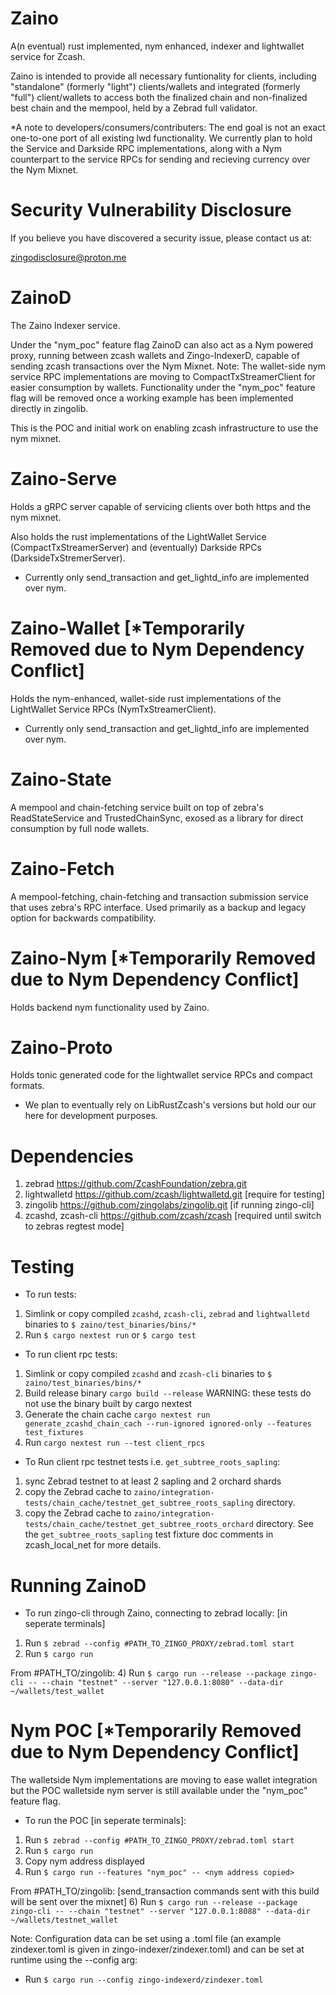 # Zaino
A(n eventual) rust implemented, nym enhanced, indexer and lightwallet service for Zcash.

Zaino is intended to provide all necessary funtionality for clients, including "standalone" (formerly "light") clients/wallets and integrated (formerly "full") client/wallets to access both the finalized chain and non-finalized best chain and the mempool, held by a Zebrad full validator.

*A note to developers/consumers/contributers: The end goal is not an exact one-to-one port of all existing lwd functionality. We currently plan to hold the Service and Darkside RPC implementations, along with a Nym counterpart to the service RPCs for sending and recieving currency over the Nym Mixnet.

# Security Vulnerability Disclosure
If you believe you have discovered a security issue, please contact us at:

zingodisclosure@proton.me

# ZainoD
The Zaino Indexer service.

Under the "nym_poc" feature flag ZainoD can also act as a Nym powered proxy, running between zcash wallets and Zingo-IndexerD, capable of sending zcash transactions over the Nym Mixnet. 
Note: The wallet-side nym service RPC implementations are moving to CompactTxStreamerClient for easier consumption by wallets. Functionality under the "nym_poc" feature flag will be removed once a working example has been implemented directly in zingolib.

This is the POC and initial work on enabling zcash infrastructure to use the nym mixnet.

# Zaino-Serve
Holds a gRPC server capable of servicing clients over both https and the nym mixnet.

Also holds the rust implementations of the LightWallet Service (CompactTxStreamerServer) and (eventually) Darkside RPCs (DarksideTxStremerServer).

* Currently only send_transaction and get_lightd_info are implemented over nym.

# Zaino-Wallet [*Temporarily Removed due to Nym Dependency Conflict]
Holds the nym-enhanced, wallet-side rust implementations of the LightWallet Service RPCs (NymTxStreamerClient).

* Currently only send_transaction and get_lightd_info are implemented over nym.

# Zaino-State
A mempool and chain-fetching service built on top of zebra's ReadStateService and TrustedChainSync, exosed as a library for direct consumption by full node wallets.

# Zaino-Fetch
A mempool-fetching, chain-fetching and transaction submission service that uses zebra's RPC interface. Used primarily as a backup and legacy option for backwards compatibility.

# Zaino-Nym [*Temporarily Removed due to Nym Dependency Conflict]
Holds backend nym functionality used by Zaino.

# Zaino-Proto
Holds tonic generated code for the lightwallet service RPCs and compact formats.

* We plan to eventually rely on LibRustZcash's versions but hold our our here for development purposes.


# Dependencies
1) zebrad <https://github.com/ZcashFoundation/zebra.git>
2) lightwalletd <https://github.com/zcash/lightwalletd.git> [require for testing]
3) zingolib <https://github.com/zingolabs/zingolib.git> [if running zingo-cli]
4) zcashd, zcash-cli <https://github.com/zcash/zcash> [required until switch to zebras regtest mode]


# Testing
- To run tests:
1) Simlink or copy compiled `zcashd`, `zcash-cli`, `zebrad` and `lightwalletd` binaries to `$ zaino/test_binaries/bins/*`
2) Run `$ cargo nextest run` or `$ cargo test`

- To run client rpc tests:
1) Simlink or copy compiled `zcashd` and `zcash-cli` binaries to `$ zaino/test_binaries/bins/*`
2) Build release binary `cargo build --release` WARNING: these tests do not use the binary built by cargo nextest
3) Generate the chain cache `cargo nextest run generate_zcashd_chain_cach --run-ignored ignored-only --features test_fixtures`
4) Run `cargo nextest run --test client_rpcs`

- To Run client rpc testnet tests i.e. `get_subtree_roots_sapling`:
1) sync Zebrad testnet to at least 2 sapling and 2 orchard shards
2) copy the Zebrad cache to `zaino/integration-tests/chain_cache/testnet_get_subtree_roots_sapling` directory.
3) copy the Zebrad cache to `zaino/integration-tests/chain_cache/testnet_get_subtree_roots_orchard` directory.
See the `get_subtree_roots_sapling` test fixture doc comments in zcash_local_net for more details.

# Running ZainoD
- To run zingo-cli through Zaino, connecting to zebrad locally: [in seperate terminals]
1) Run `$ zebrad --config #PATH_TO_ZINGO_PROXY/zebrad.toml start`
3) Run `$ cargo run`

From #PATH_TO/zingolib:
4) Run `$ cargo run --release --package zingo-cli -- --chain "testnet" --server "127.0.0.1:8080" --data-dir ~/wallets/test_wallet`

# Nym POC [*Temporarily Removed due to Nym Dependency Conflict]
The walletside Nym implementations are moving to ease wallet integration but the POC walletside nym server is still available under the "nym_poc" feature flag.
- To run the POC [in seperate terminals]:
1) Run `$ zebrad --config #PATH_TO_ZINGO_PROXY/zebrad.toml start`
3) Run `$ cargo run`
4) Copy nym address displayed
5) Run `$ cargo run --features "nym_poc" -- <nym address copied>`

From #PATH_TO/zingolib: [send_transaction commands sent with this build will be sent over the mixnet]
6) Run `$ cargo run --release --package zingo-cli -- --chain "testnet" --server "127.0.0.1:8088" --data-dir ~/wallets/testnet_wallet`

Note:
Configuration data can be set using a .toml file (an example zindexer.toml is given in zingo-indexer/zindexer.toml) and can be set at runtime using the --config arg:
- Run `$ cargo run --config zingo-indexerd/zindexer.toml`

